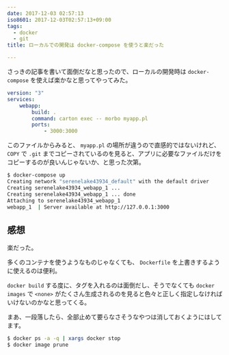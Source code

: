 ```yaml
---
date: 2017-12-03 02:57:13
iso8601: 2017-12-03T02:57:13+09:00
tags:
  - docker
  - git
title: ローカルでの開発は docker-compose を使うと楽だった

---
```


さっきの記事を書いて面倒だなと思ったので、ローカルの開発時は `docker-compose` を使えば楽かなと思ってやってみた。
```yaml docker-compose.yml
version: "3"
services:
    webapp:
        build: .
        command: carton exec -- morbo myapp.pl
        ports:
            - 3000:3000
```

このファイルからみると、 `myapp.pl` の場所が違うので直感的ではないけれど、 `COPY` で `.git` までコピーされているのを見ると、アプリに必要なファイルだけをコピーするのが良いんじゃないか、と思った次第。

```bash
$ docker-compose up
Creating network "serenelake43934_default" with the default driver
Creating serenelake43934_webapp_1 ...
Creating serenelake43934_webapp_1 ... done
Attaching to serenelake43934_webapp_1
webapp_1  | Server available at http://127.0.0.1:3000
```

## 感想

楽だった。

多くのコンテナを使うようなものじゃなくても、 `Dockerfile` を上書きするように使えるのは便利。

`docker build` する度に、タグを入れるのは面倒だし、そうでなくても `docker images` で `<none>` がたくさん生成されるのを見ると色々と正しく指定しなければいけないのかなと思ってくる。

まあ、一段落したら、全部止めて要らなさそうなやつは消しておくようにはしてます。

```bash
$ docker ps -a -q | xargs docker stop
$ docker image prune
```

